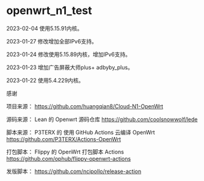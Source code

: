 # openwrt_n1_test

2023-02-04 使用5.15.91内核。

2023-01-27 修改增加全部IPv6支持。

2023-01-24 修改使用5.15.89内核，增加IPv6支持。

2023-01-23 增加广告屏蔽大师plus+ adbyby_plus。

2023-01-22 使用5.4.229内核。

感谢 

项目来源： https://github.com/huangqian8/Cloud-N1-OpenWrt

源码来源： Lean 的 Openwrt 源码仓库 https://github.com/coolsnowwolf/lede

脚本来源： P3TERX 的 使用 GitHub Actions 云编译 OpenWrt https://github.com/P3TERX/Actions-OpenWrt

打包脚本： Flippy 的 OpenWrt 打包脚本 Actions https://github.com/ophub/flippy-openwrt-actions

发版脚本： https://github.com/ncipollo/release-action
